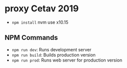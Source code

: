 # proxy Cetav 2019

* `npm install`  nvm use x10.15

## NPM Commands

* `npm run dev`: Runs development server
* `npm run build`: Builds production version
* `npm run prod`: Runs web server for production version
